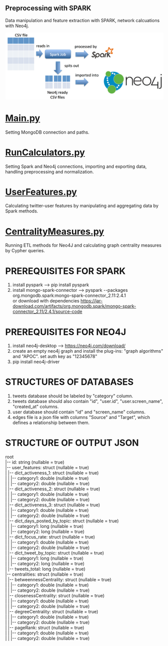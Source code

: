 ## Preprocessing with SPARK

Data manipulation and feature extraction with SPARK, network calcuations with Neo4j.

![Spark-Neo4j Pipeline](https://github.com/mustafahakkoz/Preprocessing_w_SPARK/blob/master/img/spark-neo4j.png)


# [Main.py](https://github.com/mustafahakkoz/Preprocessing_w_SPARK/blob/master/Main.py)  
Setting MongoDB connection and paths.

# [RunCalculators.py](https://github.com/mustafahakkoz/Preprocessing_w_SPARK/blob/master/RunCalculators.py)  
Setting Spark and Neo4j connections, importing and exporting data, handling preprocessing and normalization.

# [UserFeatures.py](https://github.com/mustafahakkoz/Preprocessing_w_SPARK/blob/master/UserFeatures.py)  
Calculating twitter-user features by manipulating and aggregating data by Spark methods.

# [CentralityMeasures.py](https://github.com/mustafahakkoz/Preprocessing_w_SPARK/blob/master/CentralityMeasures.py)  
Running ETL methods for Neo4J and calculating graph centrality measures by Cypher queries.

# PREREQUISITES FOR SPARK  
1. install pyspark --> pip install pyspark  
2. install mongo-spark-connector --> pyspark --packages org.mongodb.spark:mongo-spark-connector_2.11:2.4.1  
or download with dependencies https://jar-download.com/artifacts/org.mongodb.spark/mongo-spark-connector_2.11/2.4.1/source-code  

# PREREQUISITES FOR NEO4J  
1. install neo4j-desktop --> https://neo4j.com/download/  
2. create an empty neo4j graph and install the plug-ins: "graph algorithms" and "APOC". set auth key as "12345678"  
3. pip install neo4j-driver

# STRUCTURES OF DATABASES  
1. tweets database should be labeled by "category" column.  
2. tweets database should also contain "id", "user.id", "user.screen_name", "created_at" columns.  
3. user database should contain "id" and "screen_name" columns.  
4. edges file is a json file with columns "Source" and "Target", which defines a relationship between them.

# STRUCTURE OF OUTPUT JSON  
root  
 |-- id: string (nullable = true)  
 |-- user_features: struct (nullable = true)  
 |    |-- dict_activeness_1: struct (nullable = true)  
 |    |    |-- category1: double (nullable = true)  
 |    |    |-- category2: double (nullable = true)  
 |    |-- dict_activeness_2: struct (nullable = true)  
 |    |    |-- category1: double (nullable = true)  
 |    |    |-- category2: double (nullable = true)  
 |    |-- dict_activeness_3: struct (nullable = true)  
 |    |    |-- category1: double (nullable = true)  
 |    |    |-- category2: double (nullable = true)  
 |    |-- dict_days_posted_by_topic: struct (nullable = true)  
 |    |    |-- category1: long (nullable = true)  
 |    |    |-- category2: long (nullable = true)  
 |    |-- dict_focus_rate: struct (nullable = true)  
 |    |    |-- category1: double (nullable = true)  
 |    |    |-- category2: double (nullable = true)  
 |    |-- dict_tweet_by_topic: struct (nullable = true)  
 |    |    |-- category1: long (nullable = true)  
 |    |    |-- category2: long (nullable = true)  
 |    |-- tweets_total: long (nullable = true)  
 |-- centralities: struct (nullable = true)  
 |    |-- betweennessCentrality: struct (nullable = true)  
 |    |    |-- category1: double (nullable = true)  
 |    |    |-- category2: double (nullable = true)  
 |    |-- closenessCentrality: struct (nullable = true)  
 |    |    |-- category1: double (nullable = true)  
 |    |    |-- category2: double (nullable = true)  
 |    |-- degreeCentrality: struct (nullable = true)  
 |    |    |-- category1: double (nullable = true)  
 |    |    |-- category2: double (nullable = true)  
 |    |-- pageRank: struct (nullable = true)  
 |    |    |-- category1: double (nullable = true)  
 |    |    |-- category2: double (nullable = true)  


